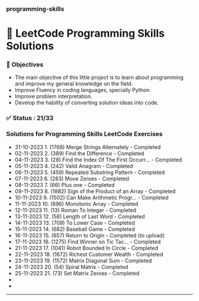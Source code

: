 ### programming-skills
# 💙 LeetCode Programming Skills Solutions

### 🎯 Objectives
- The main objective of this little project is to learn about programming and improve my  general knowledge on the field.
- Improve Fluency in coding languages, specially Python.
- Improve problem interpretation.
- Develop the hability of converting solution ideas into code.

### ✅ Status : 21/33
### Solutions for Programming Skills LeetCode Exercises

- 31-10-2023 1. (1768) Merge Strings Alternately - Completed
- 02-11-2023 2. (389) Find the Difference - Completed
- 04-11-2023 3. (28) Find the Index Of The First Occurr... - Completed
- 05-11-2023 4. (242) Valid Anagram - Completed
- 06-11-2023 5. (459) Repeated Substring Pattern - Completed
- 07-11-2023 6. (283) Move Zeroes - Completed
- 08-11-2023 7. (66) Plus one - Completed
- 09-11-2023 8. (1882) Sign of the Product of an Array - Completed
- 10-11-2023 9. (1502) Can Make Arithmetic Progr... - Completed
- 11-11-2023 10. (896) Monotonic Array - Completed
- 12-11-2023 11. (13) Roman To Integer - Completed
- 13-11-2023 12. (58) Length of Last Word - Completed
- 14-11-2023 13. (709) To Lower Case - Completed 
- 15-11-2023 14. (682) Baseball Game - Completed
- 16-11-2023 15. (657) Return to Origin - Completed (to upload)
- 17-11-2023 16. (1275) Find Winner on Tic Tac... - Completed
- 21-11-2023 17. (1041) Robot Bounded In Circle - Completed
- 22-11-2023 18. (1672) Richest Customer Wealth - Completed
- 23-11-2023 19. (1572) Matrix Diagonal Sum - Completed
- 24-11-2023 20. (54) Spiral Matrix - Completed
- 25-11-2023 21. (73) Set Matrix Zeroes - Completed
- 
- 

---


